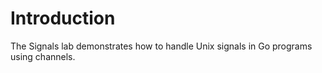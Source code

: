 # Introduction

The Signals lab demonstrates how to handle Unix signals in Go programs using channels.
